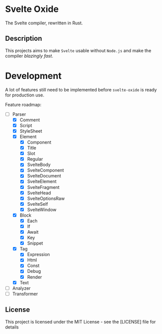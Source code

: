# Svelte Oxide

The Svelte compiler, rewritten in Rust.

## Description

This projects aims to make `Svelte` usable without `Node.js` and make the compiler _blazingly fast_.

# Development

A lot of features still need to be implemented before `svelte-oxide` is ready for production use.

Feature roadmap:

- [ ] Parser
  - [x] Comment
  - [x] Script
  - [x] StyleSheet
  - [x] Element
    - [x] Component
    - [x] Title
    - [x] Slot
    - [x] Regular
    - [x] SvelteBody
    - [x] SvelteComponent
    - [x] SvelteDocument
    - [x] SvelteElement
    - [x] SvelteFragment
    - [x] SvelteHead
    - [x] SvelteOptionsRaw
    - [x] SvelteSelf
    - [x] SvelteWindow
  - [x] Block
    - [x] Each
    - [x] If
    - [x] Await
    - [x] Key
    - [x] Snippet
  - [x] Tag
    - [x] Expression
    - [x] Html
    - [x] Const
    - [x] Debug
    - [x] Render
  - [x] Text
- [ ] Analyzer
- [ ] Transformer

## License

This project is licensed under the MIT License - see the [LICENSE] file for details
